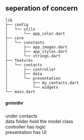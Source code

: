## seperation of concern

```
lib
├── config
│   └── utils
│       └── app_color.dart
├── core
│   └── constants
│       ├── app_images.dart
│       ├── app_styles.dart
│       └── strings.dart
├── features
│   └── contacts
│       ├── controller
│       ├── data
│       └── presentation
│           ├── my_contacts.dart
│           └── widgets
└── main.dart
```

##### gvmnbv
under contacts <br>
data folder hold the model class<br>
controller has logic <br>
presentation has UI
